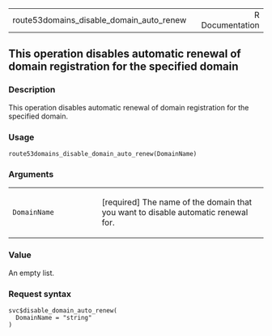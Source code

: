 <table style="width: 100%;">
<tbody>
<tr class="odd">
<td>route53domains_disable_domain_auto_renew</td>
<td style="text-align: right;">R Documentation</td>
</tr>
</tbody>
</table>

## This operation disables automatic renewal of domain registration for the specified domain

### Description

This operation disables automatic renewal of domain registration for the
specified domain.

### Usage

    route53domains_disable_domain_auto_renew(DomainName)

### Arguments

<table>
<colgroup>
<col style="width: 35%" />
<col style="width: 65%" />
</colgroup>
<tbody>
<tr class="odd">
<td><code
id="route53domains_disable_domain_auto_renew_:_DomainName">DomainName</code></td>
<td><p>[required] The name of the domain that you want to disable
automatic renewal for.</p></td>
</tr>
</tbody>
</table>

### Value

An empty list.

### Request syntax

    svc$disable_domain_auto_renew(
      DomainName = "string"
    )
